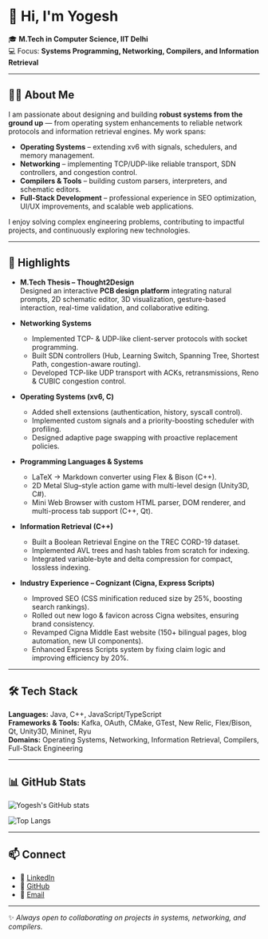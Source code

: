 # 👋 Hi, I'm Yogesh  

🎓 **M.Tech in Computer Science, IIT Delhi**  
💻 Focus: **Systems Programming, Networking, Compilers, and Information Retrieval**  

---

## 👨‍💻 About Me  

I am passionate about designing and building **robust systems from the ground up** — from operating system enhancements to reliable network protocols and information retrieval engines. My work spans:  

- **Operating Systems** – extending xv6 with signals, schedulers, and memory management.  
- **Networking** – implementing TCP/UDP-like reliable transport, SDN controllers, and congestion control.  
- **Compilers & Tools** – building custom parsers, interpreters, and schematic editors.  
- **Full-Stack Development** – professional experience in SEO optimization, UI/UX improvements, and scalable web applications.  

I enjoy solving complex engineering problems, contributing to impactful projects, and continuously exploring new technologies.  

---

## 🔑 Highlights  

- **M.Tech Thesis – Thought2Design**  
  Designed an interactive **PCB design platform** integrating natural prompts, 2D schematic editor, 3D visualization, gesture-based interaction, real-time validation, and collaborative editing.  

- **Networking Systems**  
  - Implemented TCP- & UDP-like client-server protocols with socket programming.  
  - Built SDN controllers (Hub, Learning Switch, Spanning Tree, Shortest Path, congestion-aware routing).  
  - Developed TCP-like UDP transport with ACKs, retransmissions, Reno & CUBIC congestion control.  

- **Operating Systems (xv6, C)**  
  - Added shell extensions (authentication, history, syscall control).  
  - Implemented custom signals and a priority-boosting scheduler with profiling.  
  - Designed adaptive page swapping with proactive replacement policies.  

- **Programming Languages & Systems**  
  - LaTeX → Markdown converter using Flex & Bison (C++).  
  - 2D Metal Slug–style action game with multi-level design (Unity3D, C#).  
  - Mini Web Browser with custom HTML parser, DOM renderer, and multi-process tab support (C++, Qt).  

- **Information Retrieval (C++)**  
  - Built a Boolean Retrieval Engine on the TREC CORD-19 dataset.  
  - Implemented AVL trees and hash tables from scratch for indexing.  
  - Integrated variable-byte and delta compression for compact, lossless indexing.  

- **Industry Experience – Cognizant (Cigna, Express Scripts)**  
  - Improved SEO (CSS minification reduced size by 25%, boosting search rankings).  
  - Rolled out new logo & favicon across Cigna websites, ensuring brand consistency.  
  - Revamped Cigna Middle East website (150+ bilingual pages, blog automation, new UI components).  
  - Enhanced Express Scripts system by fixing claim logic and improving efficiency by 20%.  

---

## 🛠 Tech Stack  

**Languages:** Java, C++, JavaScript/TypeScript  
**Frameworks & Tools:** Kafka, OAuth, CMake, GTest, New Relic, Flex/Bison, Qt, Unity3D, Mininet, Ryu  
**Domains:** Operating Systems, Networking, Information Retrieval, Compilers, Full-Stack Engineering  

---

## 📊 GitHub Stats  

![Yogesh's GitHub stats](https://github-readme-stats.vercel.app/api?username=1112Yogesh&show_icons=true&theme=tokyonight)  

![Top Langs](https://github-readme-stats.vercel.app/api/top-langs/?username=1112Yogesh&layout=compact&theme=tokyonight)  

---

## 📫 Connect  

- 🔗 [LinkedIn](#)  
- 🐙 [GitHub](#)  
- 📧 [Email](#)  

---

✨ *Always open to collaborating on projects in systems, networking, and compilers.*  
